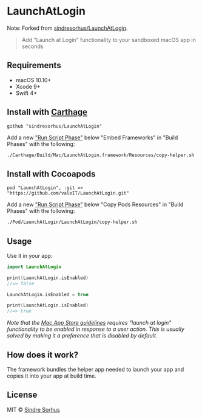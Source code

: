 # LaunchAtLogin

Note: Forked from [sindresorhus/LaunchAtLogin](https://github.com/sindresorhus/LaunchAtLogin).

> Add "Launch at Login" functionality to your sandboxed macOS app in seconds

## Requirements

- macOS 10.10+
- Xcode 9+
- Swift 4+


## Install with [Carthage](https://github.com/Carthage/Carthage#getting-started)

```
github "sindresorhus/LaunchAtLogin"
```

Add a new ["Run Script Phase"](http://stackoverflow.com/a/39633955/64949) below "Embed Frameworks" in "Build Phases" with the following:

```sh
./Carthage/Build/Mac/LaunchAtLogin.framework/Resources/copy-helper.sh
```

## Install with Cocoapods

```
pod "LaunchAtLogin", :git => "https://github.com/valeIT/LaunchAtLogin.git"
```

Add a new ["Run Script Phase"](http://stackoverflow.com/a/39633955/64949) below "Copy Pods Resources" in "Build Phases" with the following:

```sh
./Pod/LaunchAtLogin/LaunchAtLogin/copy-helper.sh
```

## Usage

Use it in your app:

```swift
import LaunchAtLogin

print(LaunchAtLogin.isEnabled)
//=> false

LaunchAtLogin.isEnabled = true

print(LaunchAtLogin.isEnabled)
//=> true
```

*Note that the [Mac App Store guidelines](https://developer.apple.com/app-store/review/guidelines/) requires "launch at login" functionality to be enabled in response to a user action. This is usually solved by making it a preference that is disabled by default.*


## How does it work?

The framework bundles the helper app needed to launch your app and copies it into your app at build time.


## License

MIT © [Sindre Sorhus](https://sindresorhus.com)
